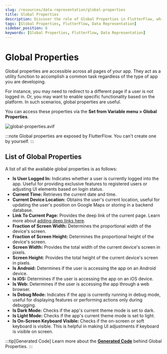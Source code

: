 ```yaml
---
slug: /resources/data-representation/global-properties
title: Global Properties
description: Discover the role of Global Properties in FlutterFlow, which provide universal access across all pages of your app to facilitate common tasks and enhance functionality.
tags: [Global Properties, FlutterFlow, Data Representation]
sidebar_position: 6
keywords: [Global Properties, FlutterFlow, Data Representation]
---
```


# Global Properties

Global properties are accessible across all pages of your app. They act as a utility function to accomplish a common task regardless of the type of app you are developing. 

For instance, you may need to redirect to a different page if a user is not logged in. Or, you may want to enable specific functionality based on the platform. In such scenarios, global properties are useful.

You can access these properties via the **Set from Variable menu > Global Properties**.

![global-properties.avif](../imgs/global-properties.avif)

:::note
Global properties are exposed by FlutterFlow. You can't create one by yourself.
:::

## List of Global Properties

A list of all the available global properties is as follows:

- **Is User Logged In:** Indicates whether a user is currently logged into the app. Useful for providing exclusive features to registered users or adjusting UI elements based on login status.
- **Current Time:** Retrieves the current date and time.
- **Current Device Location:** Obtains the user's current location, useful for updating the user's position on Google Maps or storing in a backend database.
- **Link To Current Page:** Provides the deep link of the current page. Learn more about [adding deep links here](#).
- **Fraction of Screen Width:** Determines the proportional width of the device's screen.
- **Fraction of Screen Height:** Determines the proportional height of the device's screen.
- **Screen Width:** Provides the total width of the current device's screen in pixels.
- **Screen Height:** Provides the total height of the current device's screen in pixels.
- **Is Android:** Determines if the user is accessing the app on an Android device.
- **Is iOS:** Determines if the user is accessing the app on an iOS device.
- **Is Web:** Determines if the user is accessing the app through a web browser.
- **Is Debug Mode:** Indicates if the app is currently running in debug mode, useful for displaying features or performing actions only during debugging.
- **Is Dark Mode:** Checks if the app's current theme mode is set to dark.
- **Is Light Mode:** Checks if the app's current theme mode is set to light.
- **Is On-Screen Keyboard Visible:** Checks if the on-screen or soft keyboard is visible. This is helpful in making UI adjustments if keyboard is visible on screen.


:::tip[Generated Code]
Learn more about the [**Generated Code**](../../ff-concepts/state-management/generated-code.md#global-state) behind Global Properties.
:::